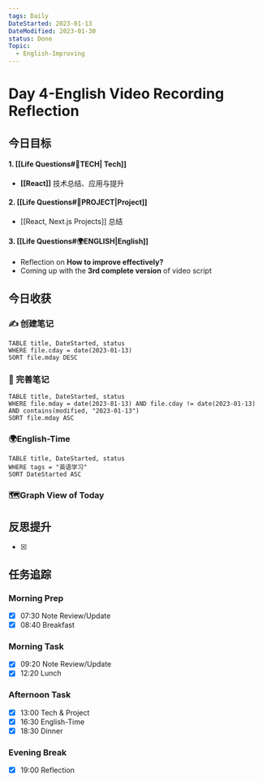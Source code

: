 ```yaml
---
tags: Daily
DateStarted: 2023-01-13
DateModified: 2023-01-30
status: Done
Topic:
  - English-Improving
---
```


# Day 4-English Video Recording Reflection

## 今日目标

#### 1. [[Life Questions#🚀TECH| Tech]]

- **[[React]]** 技术总结、应用与提升

#### 2. [[Life Questions#🚀PROJECT|Project]]

- [[React, Next.js Projects]] 总结

#### 3. [[Life Questions#🌍ENGLISH|English]]

- Reflection on **How to improve effectively?**
- Coming up with the **3rd complete version** of video script

## 今日收获

### ✍️ 创建笔记

```dataview
TABLE title, DateStarted, status
WHERE file.cday = date(2023-01-13)
SORT file.mday DESC
```

### 📝 完善笔记

```dataview
TABLE title, DateStarted, status
WHERE file.mday = date(2023-01-13) AND file.cday != date(2023-01-13) AND contains(modified, "2023-01-13")
SORT file.mday ASC
```

### 🌍English-Time

```dataview
TABLE title, DateStarted, status
WHERE tags = "英语学习"
SORT DateStarted ASC
```

### 🗺️Graph View of Today

## 反思提升

- [x]

## 任务追踪

### Morning Prep

- [x] 07:30 Note Review/Update
- [x] 08:40 Breakfast

### Morning Task

- [x] 09:20 Note Review/Update
- [x] 12:20 Lunch

### Afternoon Task

- [x] 13:00 Tech & Project
- [x] 16:30 English-Time
- [x] 18:30 Dinner

### Evening Break

- [x] 19:00 Reflection
